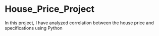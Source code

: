# House_Price_Project

In this project, I have analyzed correlation between the house price and specifications using Python
